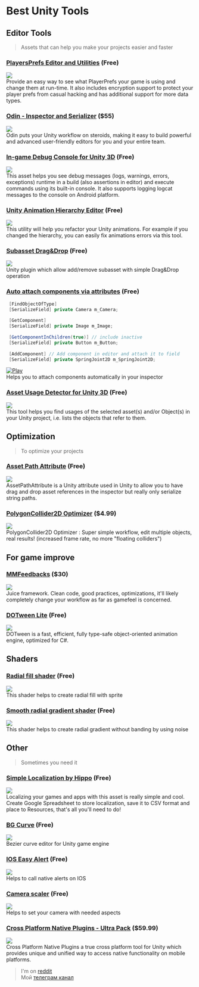 # Best Unity Tools


## Editor Tools
> Assets that can help you make your projects easier and faster

### [PlayersPrefs Editor and Utilities](https://assetstore.unity.com/packages/tools/playersprefs-editor-and-utilities-26656) (**Free**)
![](https://assetstorev1-prd-cdn.unity3d.com/key-image/73451c36-cf69-4ba2-b7ab-e9b4aa9a4788.webp "")</br>
Provide an easy way to see what PlayerPrefs your game is using and change them at run-time. It also includes encryption support to protect your player prefs from casual hacking and has additional support for more data types. 
</br>
### [Odin - Inspector and Serializer](https://assetstore.unity.com/packages/tools/utilities/odin-inspector-and-serializer-89041) (**$55**)
![](https://assetstorev1-prd-cdn.unity3d.com/key-image/172529bb-b9b5-4419-ac62-2da5bf82331a.webp "")</br>
Odin puts your Unity workflow on steroids, making it easy to build powerful and advanced user-friendly editors for you and your entire team. 
</br>
### [In-game Debug Console for Unity 3D](https://github.com/yasirkula/UnityIngameDebugConsole) (**Free**)
![](https://github.com/yasirkula/UnityIngameDebugConsole/blob/master/.github/Images/1.png "")</br>
This asset helps you see debug messages (logs, warnings, errors, exceptions) runtime in a build (also assertions in editor) and execute commands using its built-in console. It also supports logging logcat messages to the console on Android platform.
</br>
### [Unity Animation Hierarchy Editor](https://github.com/s-m-k/Unity-Animation-Hierarchy-Editor) (**Free**)
![](https://raw.githubusercontent.com/Nrjwolf/BestUnityTools/master/img/Unity%20Animation%20Hierarchy%20Editor.png "")</br>
This utility will help you refactor your Unity animations. For example if you changed the hierarchy, you can easily fix animations errors via this tool.
</br>
### [Subasset Drag&Drop](https://github.com/Maligan/unity-subassets-drag-and-drop) (**Free**)
![](https://raw.githubusercontent.com/Maligan/unity-subassets-drag-and-drop/master/Demo.gif "")</br>
Unity plugin which allow add/remove subasset with simple Drag&Drop operation
</br>
### [Auto attach components via attributes](https://github.com/Nrjwolf/unity-auto-attach-component-attributes) (**Free**)
``` c#
 [FindObjectOfType]
 [SerializeField] private Camera m_Camera;
 
 [GetComponent] 
 [SerializeField] private Image m_Image;
 
 [GetComponentInChildren(true)] // include inactive
 [SerializeField] private Button m_Button;
 
 [AddComponent] // Add component in editor and attach it to field
 [SerializeField] private SpringJoint2D m_SpringJoint2D;
```
[![Play](https://img.youtube.com/vi/LdiJdgHrBl4/0.jpg)](https://www.youtube.com/watch?v=LdiJdgHrBl4)</br>
Helps you to attach components automatically in your inspector
</br>
### [Asset Usage Detector for Unity 3D](https://github.com/yasirkula/UnityAssetUsageDetector) (**Free**)
![](https://raw.githubusercontent.com/yasirkula/UnityAssetUsageDetector/master/screenshots/img1.png "")</br>
This tool helps you find usages of the selected asset(s) and/or Object(s) in your Unity project, i.e. lists the objects that refer to them.
</br>

## Optimization
> To optimize your projects

### [Asset Path Attribute](https://github.com/ByronMayne/AssetPathAttribute) (**Free**)
![](https://raw.githubusercontent.com/ByronMayne/AssetPathAttribute/master/images/TrueValues.png "")</br>
AssetPathAttribute is a Unity attribute used in Unity to allow you to have drag and drop asset references in the inspector but really only serialize string paths.
</br>
### [PolygonCollider2D Optimizer](https://assetstore.unity.com/packages/tools/sprite-management/polygoncollider2d-optimizer-16605) (**$4.99**)
![](https://assetstorev1-prd-cdn.unity3d.com/key-image/fcf3a941-3e0e-47a0-9c34-b1aae309e645.webp "")</br>
PolygonCollider2D Optimizer : Super simple workflow, edit multiple objects, real results! (increased frame rate, no more "floating colliders")
</br>

## For game improve

### [MMFeedbacks](https://assetstore.unity.com/packages/tools/utilities/mmfeedbacks-155004) (**$30**)
![](https://assetstorev1-prd-cdn.unity3d.com/key-image/bd209bc7-3cc2-49bc-9228-c8056f108c13.webp "")</br>
Juice framework. Clean code, good practices, optimizations, it'll likely completely change your workflow as far as gamefeel is concerned. 
</br>
### [DOTween Lite](https://assetstore.unity.com/packages/tools/animation/dotween-hotween-v2-27676) (**Free**)
![](https://assetstorev1-prd-cdn.unity3d.com/key-image/d28cf7c5-1e07-4494-81e3-bc3ca7539da6.webp "")</br>
DOTween is a fast, efficient, fully type-safe object-oriented animation engine, optimized for C#.
</br>

## Shaders

### [Radial fill shader](https://github.com/Nrjwolf/unity-shader-sprite-radial-fill) (**Free**)
![](https://raw.githubusercontent.com/Nrjwolf/unity-shader-sprite-radial-fill/master/gif.gif "")</br>
This shader helps to create radial fill with sprite
</br>
### [Smooth radial gradient shader](https://github.com/Nrjwolf/unity-shader-smooth-radial-gradient) (**Free**)
![](https://raw.githubusercontent.com/Nrjwolf/unity-shader-smooth-radial-gradient/master/images/withNoise.png "")</br>
This shader helps to create radial gradient without banding by using noise
</br>

## Other
> Sometimes you need it

### [Simple Localization by Hippo](https://assetstore.unity.com/packages/tools/gui/simple-localization-by-hippo-120113) (**Free**)
![](https://assetstorev1-prd-cdn.unity3d.com/key-image/00958226-4158-42ee-9da5-72f985639ece.webp "")</br>
Localizing your games and apps with this asset is really simple and cool. Create Google Spreadsheet to store localization, save it to CSV format and place to Resources, that's all you'll need to do!
</br>
### [BG Curve](https://assetstore.unity.com/packages/tools/utilities/bg-curve-59043) (**Free**)
![](https://raw.githubusercontent.com/bansheeGz/bansheeGz.github.io/master/images/DemoGifBGCurve.gif "")</br>
Bezier curve editor for Unity game engine
</br>
### [IOS Easy Alert](https://github.com/Nrjwolf/unity-ios-easy-native-alert) (**Free**)
![](https://github.com/Nrjwolf/unity-ios-easy-native-alert/blob/master/images/SimpleAlert.png "")</br>
Helps to call native alerts on IOS
</br>
### [Camera scaler](https://github.com/Nrjwolf/Unity-Camera-Scaler) (**Free**)
![](https://github.com/Nrjwolf/Unity-Camera-Scaler/raw/master/Media/example.gif "")</br>
Helps to set your camera with needed aspects 
</br>
### [Cross Platform Native Plugins - Ultra Pack](https://assetstore.unity.com/packages/tools/integration/cross-platform-native-plugins-ultra-pack-31086) (**$59.99**)
![](https://assetstorev1-prd-cdn.unity3d.com/key-image/16b34600-5ee8-4f43-a197-9991287768e2.webp "")</br>
Cross Platform Native Plugins a true cross platform tool for Unity which provides unique and unified way to access native functionality on mobile platforms. 
</br>

>I'm on [reddit](https://www.reddit.com/r/Nrjwolf/)  
>Мой [телеграм канал](https://t.me/nrjwolf_live)

